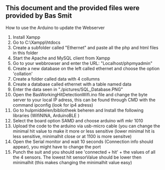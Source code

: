 ## This document and the provided files were provided by Bas Smit 

How to use the Arduino to update the Webserver

1. Install Xampp
2. Go to C:\\Xampp\htdocs
3. Create a subfolder called "Ethernet" and paste all the php and html files in this folder
4. Start the Apache and MySQL client from Xampp
5. Go to your webbrowser and enter the URL: "Localhost/phpmyadmin"
6. Create a new database on the left called ethernet and choose the option 'collation'
7. Create a folder called data with 4 collumns
8. Create a database called ethernet with a table named data
9. Enter the data seen in "./pictures/SQL_Database.PNG"
10. Open the BasWorkingHitDetectionWifi.ino file and change the byte server to your local IP adress, this can be found through CMD with the command ipconfig (look for ip4 adress)
11. Go to hulpmiddelen/bibliotheek beheren and Install the following libraries (WifiNINA, ArduinoBLE ) 
12. Select the board option SAMD and choose arduino wifi mkr 1010
13. Upload the code to the arduino via usb-micro cable (you can change the minimal hit value to make it more or less sensitive (lower minimal hit is less sensitive, minimalhit close or at 1100 is more sensitve)
14. Open the Serial monitor and wait 10 seconds (Connection info should appear), you might have to change the port
15. Punch the suit and you should see 'connected + hit' + the values of all the 4 sensors. The lowest hit sensorValue should be lower then minimalhit (this makes changing the minimalhit value easy)
